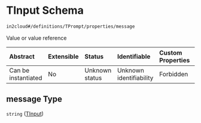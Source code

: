 # TInput Schema

```txt
in2cloud#/definitions/TPrompt/properties/message
```

Value or value reference

| Abstract            | Extensible | Status         | Identifiable            | Custom Properties | Additional Properties | Access Restrictions | Defined In                                                                     |
| :------------------ | :--------- | :------------- | :---------------------- | :---------------- | :-------------------- | :------------------ | :----------------------------------------------------------------------------- |
| Can be instantiated | No         | Unknown status | Unknown identifiability | Forbidden         | Allowed               | none                | [TDSLRoot.schema.json*](../schema/TDSLRoot.schema.json "open original schema") |

## message Type

`string` ([TInput](tdslroot-definitions-tprompt-properties-tinput.md))
